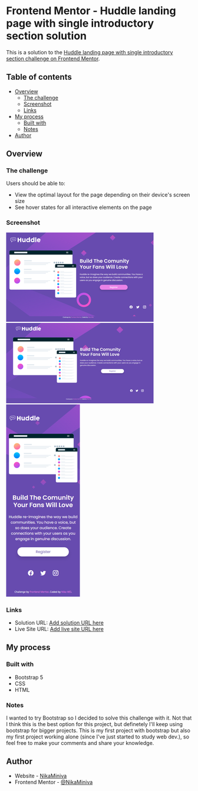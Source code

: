 # Frontend Mentor - Huddle landing page with single introductory section solution

This is a solution to the [Huddle landing page with single introductory section challenge on Frontend Mentor](https://www.frontendmentor.io/challenges/huddle-landing-page-with-a-single-introductory-section-B_2Wvxgi0). 

## Table of contents

- [Overview](#overview)
  - [The challenge](#the-challenge)
  - [Screenshot](#screenshot)
  - [Links](#links)
- [My process](#my-process)
  - [Built with](#built-with)
  - [Notes](#notes)
- [Author](#author)

## Overview

### The challenge

Users should be able to:

- View the optimal layout for the page depending on their device's screen size
- See hover states for all interactive elements on the page

### Screenshot

![Active States](./results/active-states.png)
![Desktop Preview](./results/desktop-version.png)
![Mobile Preview](./results/mobile-version.png)


### Links

- Solution URL: [Add solution URL here]()
- Live Site URL: [Add live site URL here]()

## My process

### Built with

- Bootstrap 5
- CSS
- HTML

### Notes

I wanted to try Bootstrap so I decided to solve this challenge with it. Not that I think this is the best option for this project, but definetely I'll keep using bootstrap for bigger projects. 
This is my first project with bootstrap but also my first project working alone (since I've just started to study web dev.), so feel free to make your comments and share your knowledge.

## Author

- Website - [NikaMiniva](https://github.com/NikaMiniva)
- Frontend Mentor - [@NikaMiniva](https://www.frontendmentor.io/profile/NikaMiniva)